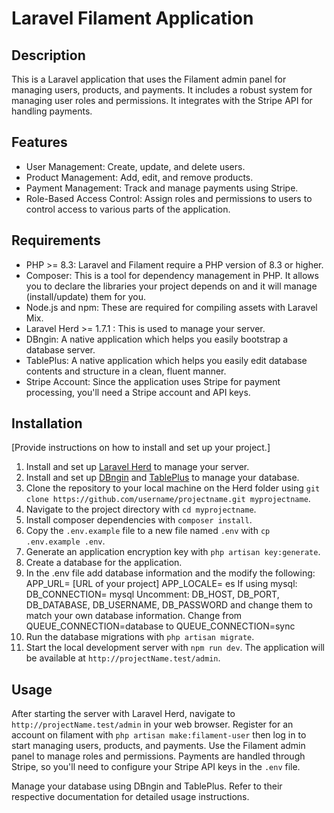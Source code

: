# Laravel Filament Application

## Description

This is a Laravel application that uses the Filament admin panel for managing users, products, and payments. It includes a robust system for managing user roles and permissions. It integrates with the Stripe API for handling payments.

## Features

- User Management: Create, update, and delete users.
- Product Management: Add, edit, and remove products.
- Payment Management: Track and manage payments using Stripe.
- Role-Based Access Control: Assign roles and permissions to users to control access to various parts of the application.

## Requirements

- PHP >= 8.3: Laravel and Filament require a PHP version of 8.3 or higher.
- Composer: This is a tool for dependency management in PHP. It allows you to declare the libraries your project depends on and it will manage (install/update) them for you.
- Node.js and npm: These are required for compiling assets with Laravel Mix.
- Laravel Herd >= 1.7.1 : This is used to manage your server.
- DBngin: A native application which helps you easily bootstrap a database server.
- TablePlus: A native application which helps you easily edit database contents and structure in a
clean, fluent manner.
- Stripe Account: Since the application uses Stripe for payment processing, you'll need a Stripe account and API keys.


## Installation

[Provide instructions on how to install and set up your project.]
1. Install and set up [Laravel Herd](https://github.com/calebporzio/laravel-herd) to manage your server.
2. Install and set up [DBngin](https://dbngin.com/) and [TablePlus](https://tableplus.com/) to manage your database.
3. Clone the repository to your local machine on the Herd folder using `git clone https://github.com/username/projectname.git myprojectname`.
4. Navigate to the project directory with `cd myprojectname`.
5. Install composer dependencies with `composer install`.
6. Copy the `.env.example` file to a new file named `.env` with `cp .env.example .env`.
7. Generate an application encryption key with `php artisan key:generate`.
8. Create a database for the application.
9. In the .env file add database information and the modify the following:
    APP_URL= [URL of your project]
    APP_LOCALE= es
    If using mysql:
    DB_CONNECTION= mysql
    Uncomment: DB_HOST, DB_PORT, DB_DATABASE, DB_USERNAME, DB_PASSWORD and change them to match your own database information.
    Change from QUEUE_CONNECTION=database to QUEUE_CONNECTION=sync
10. Run the database migrations with `php artisan migrate`.
11. Start the local development server with `npm run dev`. The application will be available at `http://projectName.test/admin`.

## Usage

After starting the server with Laravel Herd, navigate to `http://projectName.test/admin` in your web browser. 
Register for an account on filament with
`php artisan make:filament-user` then log in to start managing users, products, and payments. Use the Filament admin panel to manage roles and permissions. Payments are handled through Stripe, so you'll need to configure your Stripe API keys in the `.env` file.

Manage your database using DBngin and TablePlus. Refer to their respective documentation for detailed usage instructions.




